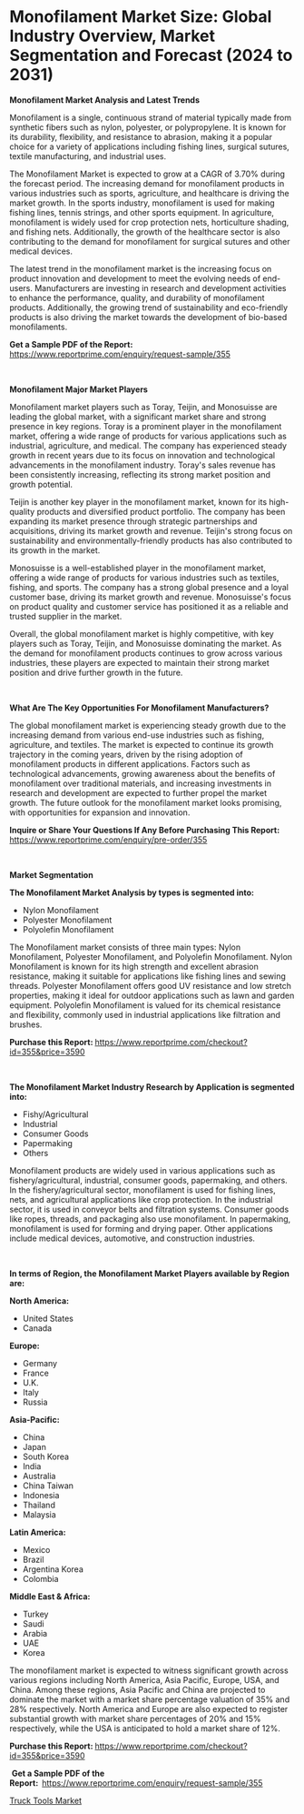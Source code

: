 <p><h1>Monofilament Market Size: Global Industry Overview, Market Segmentation and Forecast (2024 to 2031)</h1></p><p><strong>Monofilament Market Analysis and Latest Trends</strong></p>
<p><p>Monofilament is a single, continuous strand of material typically made from synthetic fibers such as nylon, polyester, or polypropylene. It is known for its durability, flexibility, and resistance to abrasion, making it a popular choice for a variety of applications including fishing lines, surgical sutures, textile manufacturing, and industrial uses.</p><p>The Monofilament Market is expected to grow at a CAGR of 3.70% during the forecast period. The increasing demand for monofilament products in various industries such as sports, agriculture, and healthcare is driving the market growth. In the sports industry, monofilament is used for making fishing lines, tennis strings, and other sports equipment. In agriculture, monofilament is widely used for crop protection nets, horticulture shading, and fishing nets. Additionally, the growth of the healthcare sector is also contributing to the demand for monofilament for surgical sutures and other medical devices.</p><p>The latest trend in the monofilament market is the increasing focus on product innovation and development to meet the evolving needs of end-users. Manufacturers are investing in research and development activities to enhance the performance, quality, and durability of monofilament products. Additionally, the growing trend of sustainability and eco-friendly products is also driving the market towards the development of bio-based monofilaments.</p></p>
<p><strong>Get a Sample PDF of the Report:&nbsp;</strong> <a href="https://www.reportprime.com/enquiry/request-sample/355">https://www.reportprime.com/enquiry/request-sample/355</a></p>
<p>&nbsp;</p>
<p><strong>Monofilament Major Market Players</strong></p>
<p><p>Monofilament market players such as Toray, Teijin, and Monosuisse are leading the global market, with a significant market share and strong presence in key regions. Toray is a prominent player in the monofilament market, offering a wide range of products for various applications such as industrial, agriculture, and medical. The company has experienced steady growth in recent years due to its focus on innovation and technological advancements in the monofilament industry. Toray's sales revenue has been consistently increasing, reflecting its strong market position and growth potential.</p><p>Teijin is another key player in the monofilament market, known for its high-quality products and diversified product portfolio. The company has been expanding its market presence through strategic partnerships and acquisitions, driving its market growth and revenue. Teijin's strong focus on sustainability and environmentally-friendly products has also contributed to its growth in the market.</p><p>Monosuisse is a well-established player in the monofilament market, offering a wide range of products for various industries such as textiles, fishing, and sports. The company has a strong global presence and a loyal customer base, driving its market growth and revenue. Monosuisse's focus on product quality and customer service has positioned it as a reliable and trusted supplier in the market.</p><p>Overall, the global monofilament market is highly competitive, with key players such as Toray, Teijin, and Monosuisse dominating the market. As the demand for monofilament products continues to grow across various industries, these players are expected to maintain their strong market position and drive further growth in the future.</p></p>
<p>&nbsp;</p>
<p><strong>What Are The Key Opportunities For Monofilament Manufacturers?</strong></p>
<p><p>The global monofilament market is experiencing steady growth due to the increasing demand from various end-use industries such as fishing, agriculture, and textiles. The market is expected to continue its growth trajectory in the coming years, driven by the rising adoption of monofilament products in different applications. Factors such as technological advancements, growing awareness about the benefits of monofilament over traditional materials, and increasing investments in research and development are expected to further propel the market growth. The future outlook for the monofilament market looks promising, with opportunities for expansion and innovation.</p></p>
<p><strong>Inquire or Share Your Questions If Any Before Purchasing This Report:</strong> <a href="https://www.reportprime.com/enquiry/pre-order/355">https://www.reportprime.com/enquiry/pre-order/355</a></p>
<p>&nbsp;</p>
<p><strong>Market Segmentation</strong></p>
<p><strong>The Monofilament Market Analysis by types is segmented into:</strong></p>
<p><ul><li>Nylon Monofilament</li><li>Polyester Monofilament</li><li>Polyolefin Monofilament</li></ul></p>
<p><p>The Monofilament market consists of three main types: Nylon Monofilament, Polyester Monofilament, and Polyolefin Monofilament. Nylon Monofilament is known for its high strength and excellent abrasion resistance, making it suitable for applications like fishing lines and sewing threads. Polyester Monofilament offers good UV resistance and low stretch properties, making it ideal for outdoor applications such as lawn and garden equipment. Polyolefin Monofilament is valued for its chemical resistance and flexibility, commonly used in industrial applications like filtration and brushes.</p></p>
<p><strong>Purchase this Report:&nbsp;</strong><a href="https://www.reportprime.com/checkout?id=355&price=3590">https://www.reportprime.com/checkout?id=355&price=3590</a></p>
<p>&nbsp;</p>
<p><strong>The Monofilament Market Industry Research by Application is segmented into:</strong></p>
<p><ul><li>Fishy/Agricultural</li><li>Industrial</li><li>Consumer Goods</li><li>Papermaking</li><li>Others</li></ul></p>
<p><p>Monofilament products are widely used in various applications such as fishery/agricultural, industrial, consumer goods, papermaking, and others. In the fishery/agricultural sector, monofilament is used for fishing lines, nets, and agricultural applications like crop protection. In the industrial sector, it is used in conveyor belts and filtration systems. Consumer goods like ropes, threads, and packaging also use monofilament. In papermaking, monofilament is used for forming and drying paper. Other applications include medical devices, automotive, and construction industries.</p></p>
<p>&nbsp;</p>
<p><strong>In terms of Region, the Monofilament Market Players available by Region are:</strong></p>
<p>
    <p> <strong> North America: </strong>
        <ul>
            <li>United States</li>
            <li>Canada</li>
        </ul>
        </p> 
    <p> <strong> Europe: </strong>
        <ul>
            <li>Germany</li>
            <li>France</li>
            <li>U.K.</li>
            <li>Italy</li>
            <li>Russia</li>
        </ul>
        </p> 
    <p> <strong> Asia-Pacific: </strong>
        <ul>
            <li>China</li>
            <li>Japan</li>
            <li>South Korea</li>
            <li>India</li>
            <li>Australia</li>
            <li>China Taiwan</li>
            <li>Indonesia</li>
            <li>Thailand</li>
            <li>Malaysia</li>
        </ul>
        </p> 
    <p> <strong> Latin America: </strong>
        <ul>
            <li>Mexico</li>
            <li>Brazil</li>
            <li>Argentina Korea</li>
            <li>Colombia</li>
        </ul>
        </p> 
    <p> <strong> Middle East & Africa: </strong>
        <ul>
            <li>Turkey</li>
            <li>Saudi</li>
            <li>Arabia</li>
            <li>UAE</li>
            <li>Korea</li>
        </ul>
    </p>
    </p>
<p><p>The monofilament market is expected to witness significant growth across various regions including North America, Asia Pacific, Europe, USA, and China. Among these regions, Asia Pacific and China are projected to dominate the market with a market share percentage valuation of 35% and 28% respectively. North America and Europe are also expected to register substantial growth with market share percentages of 20% and 15% respectively, while the USA is anticipated to hold a market share of 12%.</p></p>
<p><strong>Purchase this Report: </strong><a href="https://www.reportprime.com/checkout?id=355&price=3590">https://www.reportprime.com/checkout?id=355&price=3590</a></p>
<p>&nbsp;<strong>Get a Sample PDF of the Report:&nbsp;&nbsp;</strong><a href="https://www.reportprime.com/enquiry/request-sample/355">https://www.reportprime.com/enquiry/request-sample/355</a></p>
<p><strong></strong></p>
<p><p><a href="https://eight-handstand-8fb.notion.site/Truck-Tools-Market-Centers-on-Aspects-such-as-Market-Growth-Market-Share-Market-Opportunity-and-P-92c8ad3a0dab4b379477645e6e78c1b1">Truck Tools Market</a></p></p>